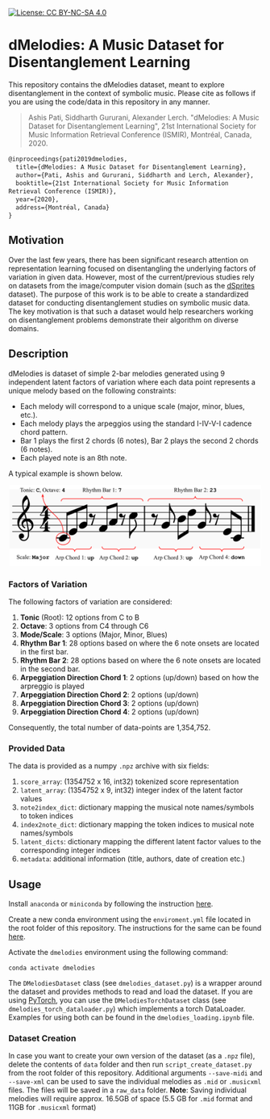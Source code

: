 [![License: CC BY-NC-SA 4.0](https://img.shields.io/badge/License-CC%20BY--NC--SA%204.0-ff69b4.svg)](http://creativecommons.org/licenses/by-nc-sa/4.0/)

# dMelodies: A Music Dataset for Disentanglement Learning

This repository contains the dMelodies dataset, meant to explore disentanglement in the context of symbolic music. Please cite as follows if you are using the code/data in this repository in any manner.

> Ashis Pati, Siddharth Gururani, Alexander Lerch. "dMelodies: A Music Dataset for Disentanglement Learning", 21st International Society for Music Information Retrieval Conference (ISMIR), Montréal, Canada, 2020.

```
@inproceedings{pati2019dmelodies,
  title={dMelodies: A Music Dataset for Disentanglement Learning},
  author={Pati, Ashis and Gururani, Siddharth and Lerch, Alexander},
  booktitle={21st International Society for Music Information Retrieval Conference (ISMIR)},
  year={2020},
  address={Montréal, Canada}
}
```


## Motivation
Over the last few years, there has been significant research attention on representation learning focused on disentangling the underlying factors of variation in given data. However, most of the current/previous studies rely on datasets from the image/computer vision domain (such as the [dSprites](https://github.com/deepmind/dsprites-dataset) dataset).
The purpose of this work is to be able to create a standardized dataset for conducting disentanglement studies on symbolic music data. The key motivation is that such a dataset would help researchers working on disentanglement problems demonstrate their algorithm on diverse domains. 

## Description
dMelodies is dataset of simple 2-bar melodies generated using 9 independent latent factors of variation where each data point represents a unique melody based on the following constraints:
- Each melody will correspond to a unique scale (major, minor, blues, etc.).
- Each melody plays the arpeggios using the standard I-IV-V-I cadence chord pattern.
- Bar 1 plays the first 2 chords (6 notes), Bar 2 plays the second 2 chords (6 notes).
- Each played note is an 8th note. 
 
A typical example is shown below. 
<p align="center">
    <img src=figs/dataset_example.svg width=500px alt="Example melody from the dataset"><br>
</p>


### Factors of Variation
The following factors of variation are considered: 
1. **Tonic** (Root): 12 options from C to B 
2. **Octave**: 3 options from C4 through C6
3. **Mode/Scale**: 3 options (Major, Minor, Blues) 
4. **Rhythm Bar 1**: 28 options based on where the 6 note onsets are located in the first bar.
5. **Rhythm Bar 2**: 28 options based on where the 6 note onsets are located in the second bar. 
6. **Arpeggiation Direction Chord 1**: 2 options (up/down) based on how the arpreggio is played
7. **Arpeggiation Direction Chord 2**: 2 options (up/down) 
8. **Arpeggiation Direction Chord 3**: 2 options (up/down)
9. **Arpeggiation Direction Chord 4**: 2 options (up/down)

Consequently, the total number of data-points are 1,354,752.

### Provided Data
The data is provided as a numpy `.npz` archive with six fields:
1. `score_array`: (1354752 x 16, int32) tokenized score representation 
2. `latent_array`: (1354752 x 9, int32) integer index of the latent factor values
3. `note2index_dict`: dictionary mapping the musical note names/symbols to token indices
4. `index2note_dict`: dictionary mapping the token indices to musical note names/symbols
5. `latent_dicts`: dictionary mapping the different latent factor values to the corresponding integer indices
5. `metadata`: additional information (title, authors, date of creation etc.)
 

## Usage
Install `anaconda` or `miniconda` by following the instruction [here](https://docs.conda.io/projects/conda/en/latest/user-guide/install/).

Create a new conda environment using the `enviroment.yml` file located in the root folder of this repository. The instructions for the same can be found [here](https://docs.conda.io/projects/conda/en/latest/user-guide/tasks/manage-environments.html#creating-an-environment-from-an-environment-yml-file).

Activate the `dmelodies` environment using the following command:

```
conda activate dmelodies
```
The `DMelodiesDataset` class (see `dmelodies_dataset.py`) is a wrapper around the dataset and provides methods to read and load the dataset. If you are using [PyTorch](https://pytorch.org), you can use the `DMelodiesTorchDataset` class (see `dmelodies_torch_dataloader.py`) which implements a torch DataLoader.
Examples for using both can be found in the `dmelodies_loading.ipynb` file. 

### Dataset Creation
In case you want to create your own version of the dataset (as a `.npz` file), delete the contents of `data` folder and then run `script_create_dataset.py` from the root folder of this repository. Additional arguments `--save-midi` and `--save-xml` can be used to save the individual melodies as `.mid` or `.musicxml` files. The files will be saved in a `raw_data` folder. 
**Note**: Saving individual melodies will require approx. 16.5GB of space (5.5 GB for `.mid` format and 11GB for `.musicxml` format)

